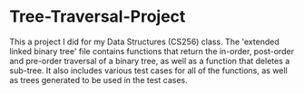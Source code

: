 # Tree-Traversal-Project
This a project I did for my Data Structures (CS256) class. The 'extended linked binary tree' file contains functions that return the in-order, post-order and pre-order traversal of a binary tree, as well as a function that deletes a sub-tree. It also includes various test cases for all of the functions, as well as trees generated to be used in the test cases. 
